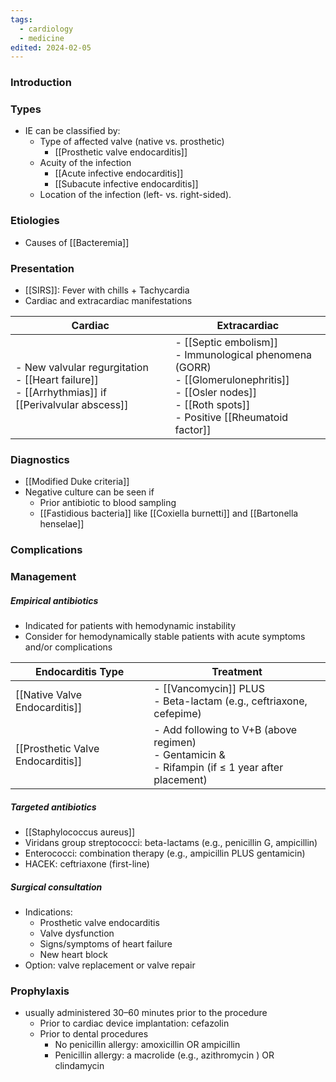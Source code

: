 ```yaml
---
tags:
  - cardiology
  - medicine
edited: 2024-02-05
---
```

### Introduction
### Types
- IE can be classified by:
	- Type of affected valve (native vs. prosthetic)
		- [[Prosthetic valve endocarditis]] 
	- Acuity of the infection
		- [[Acute infective endocarditis]] 
		- [[Subacute infective endocarditis]]
	- Location of the infection (left- vs. right-sided).
### Etiologies
- Causes of [[Bacteremia]] 
### Presentation
- [[SIRS]]: Fever with chills + Tachycardia
- Cardiac and extracardiac manifestations

| Cardiac                                                                                              | Extracardiac                                                                                                                                                            |
| ---------------------------------------------------------------------------------------------------- | ----------------------------------------------------------------------------------------------------------------------------------------------------------------------- |
| - New valvular regurgitation<br>- [[Heart failure]]<br>- [[Arrhythmias]] if [[Perivalvular abscess]] | - [[Septic embolism]] <br>- Immunological phenomena (GORR)<br>	- [[Glomerulonephritis]]<br>	- [[Osler nodes]]<br>	- [[Roth spots]]<br>	- Positive [[Rheumatoid factor]] |

### Diagnostics
- [[Modified Duke criteria]]  
- Negative culture can be seen if
	- Prior antibiotic to blood sampling
	- [[Fastidious bacteria]] like [[Coxiella burnetti]] and [[Bartonella henselae]] 
### Complications

### Management
##### Empirical antibiotics
- Indicated for patients with hemodynamic instability 
- Consider for hemodynamically stable patients with acute symptoms and/or complications

| Endocarditis Type                 | Treatment                                                                                               |
| --------------------------------- | ------------------------------------------------------------------------------------------------------- |
| [[Native Valve Endocarditis]]     | - [[Vancomycin]] PLUS <br> - Beta-lactam (e.g., ceftriaxone, cefepime)                                  |
| [[Prosthetic Valve Endocarditis]] | - Add following to V+B (above regimen)<br> - Gentamicin & <br> - Rifampin (if ≤ 1 year after placement) |

##### Targeted antibiotics
- [[Staphylococcus aureus]] 
- Viridans group streptococci: beta-lactams (e.g., penicillin G, ampicillin)
- Enterococci: combination therapy (e.g., ampicillin PLUS gentamicin)
- HACEK: ceftriaxone (first-line)
##### Surgical consultation 
- Indications:
	- Prosthetic valve endocarditis
	- Valve dysfunction
	- Signs/symptoms of heart failure
	- New heart block
- Option: valve replacement or valve repair 

### Prophylaxis
- usually administered 30–60 minutes prior to the procedure
	- Prior to cardiac device implantation: cefazolin
	- Prior to dental procedures
		- No penicillin allergy: amoxicillin OR ampicillin
		- Penicillin allergy: a macrolide (e.g., azithromycin ) OR clindamycin